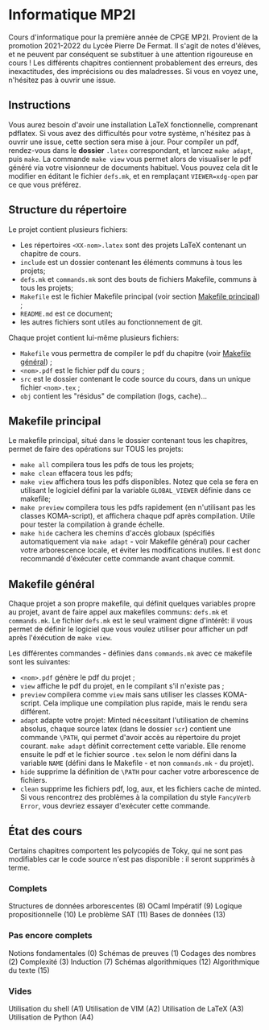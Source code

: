 # Informatique MP2I
Cours d'informatique pour la première année de CPGE MP2I. Provient de la promotion 2021-2022 du Lycée Pierre De Fermat.
Il s'agit de notes d'élèves, et ne peuvent par conséquent se substituer à une attention rigoureuse en cours !
Les différents chapitres contiennent probablement des erreurs, des inexactitudes, des imprécisions ou des maladresses. Si vous en voyez une, n'hésitez pas à ouvrir une issue.

## Instructions 
Vous aurez besoin d'avoir une installation LaTeX fonctionnelle, comprenant pdflatex.
Si vous avez des difficultés pour votre système, n'hésitez pas à ouvrir une issue, cette section sera mise à jour.
Pour compiler un pdf, rendez-vous dans le **dossier** `.latex` correspondant, et lancez `make adapt`, puis `make`.
La commande `make view` vous permet alors de visualiser le pdf généré via votre visionneur de documents habituel. Vous pouvez cela dit le modifier en éditant le fichier `defs.mk`, et en remplaçant `VIEWER=xdg-open` par ce que vous préférez.

## Structure du répertoire
Le projet contient plusieurs fichiers:

- Les répertoires `<XX-nom>.latex` sont des projets LaTeX contenant un chapitre de cours.
- `include` est un dossier contenant les éléments communs à tous les projets;
- `defs.mk` et `commands.mk` sont des bouts de fichiers Makefile, communs à tous les projets;
- `Makefile` est le fichier Makefile principal (voir section [Makefile principal](#makefile-principal)) ;
- `README.md` est ce document;
- les autres fichiers sont utiles au fonctionnement de git.

Chaque projet contient lui-même plusieurs fichiers:

- `Makefile` vous permettra de compiler le pdf du chapitre (voir [Makefile général](#makefile-général)) ;
- `<nom>.pdf` est le fichier pdf du cours ;
- `src` est le dossier contenant le code source du cours, dans un unique fichier `<nom>.tex` ;
- `obj` contient les "résidus" de compilation (logs, cache)...


## Makefile principal
Le makefile principal, situé dans le dossier contenant tous les chapitres, permet de faire des opérations sur TOUS les projets:

- `make all` compilera tous les pdfs de tous les projets;
- `make clean` effacera tous les pdfs;
- `make view` affichera tous les pdfs disponibles. Notez que cela se fera en utilisant le logiciel défini par la variable `GLOBAL_VIEWER` définie dans ce makefile;
- `make preview` compilera tous les pdfs rapidement (en n'utilisant pas les classes KOMA-script), et affichera chaque pdf après compilation. Utile pour tester la compilation à grande échelle.
- `make hide` cachera les chemins d'accès globaux (spécifiés automatiquement via `make adapt` - voir Makefile général) pour cacher votre arborescence locale, et éviter les modifications inutiles. Il est donc recommandé d'éxécuter cette commande avant chaque commit.

## Makefile général
Chaque projet a son propre makefile, qui définit quelques variables propre au projet, avant de faire appel aux makefiles communs: `defs.mk` et `commands.mk`. Le fichier `defs.mk` est le seul vraiment digne d'intérêt: il vous permet de définir le logiciel que vous voulez utiliser pour afficher un pdf après l'éxécution de `make view`.

Les différentes commandes - définies dans `commands.mk` avec ce makefile sont les suivantes:

- `<nom>.pdf` génère le pdf du projet ;
- `view` affiche le pdf du projet, en le compilant s'il n'existe pas ;
- `preview` compilera comme `view` mais sans utiliser les classes KOMA-script. Cela implique une compilation plus rapide, mais le rendu sera différent.
- `adapt` adapte votre projet: Minted nécessitant l'utilisation de chemins absolus, chaque source latex (dans le dossier `scr`) contient une commande `\PATH`, qui permet d'avoir accès au répertoire du projet courant. `make adapt` définit correctement cette variable. Elle renome ensuite le pdf et le fichier source `.tex` selon le nom défini dans la variable `NAME` (défini dans le Makefile - et non `commands.mk` - du projet).
- `hide` supprime la définition de `\PATH` pour cacher votre arborescence de fichiers.
- `clean` supprime les fichiers pdf, log, aux, et les fichiers cache de minted. Si vous rencontrez des problèmes à la compilation du style `FancyVerb Error`, vous devriez essayer d'exécuter cette commande.


## État des cours
Certains chapitres comportent les polycopiés de Toky, qui ne sont pas modifiables car le code source n'est pas disponible : il seront supprimés à terme.

### Complets
Structures de données arborescentes (8)
OCaml Impératif (9)
Logique propositionnelle (10)
Le problème SAT (11)
Bases de données (13)

### Pas encore complets
Notions fondamentales (0)
Schémas de preuves (1)
Codages des nombres (2)
Complexité (3)
Induction (7)
Schémas algorithmiques (12)
Algorithmique du texte (15)

### Vides
Utilisation du shell (A1)
Utilisation de VIM (A2)
Utilisation de LaTeX (A3)
Utilisation de Python (A4)
